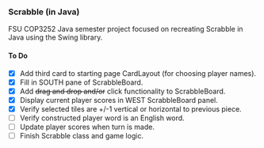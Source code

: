 ### Scrabble (in Java)
FSU COP3252 Java semester project focused on recreating Scrabble in Java using the Swing library.

#### To Do
- [X] Add third card to starting page CardLayout (for choosing player names).
- [X] Fill in SOUTH pane of ScrabbleBoard.
- [X] Add ~~drag and drop and/or~~ click functionality to ScrabbleBoard.
- [X] Display current player scores in WEST ScrabbleBoard panel.
- [X] Verify selected tiles are +/-1 vertical or horizontal to previous piece.
- [ ] Verify constructed player word is an English word.
- [ ] Update player scores when turn is made.
- [ ] Finish Scrabble class and game logic.
